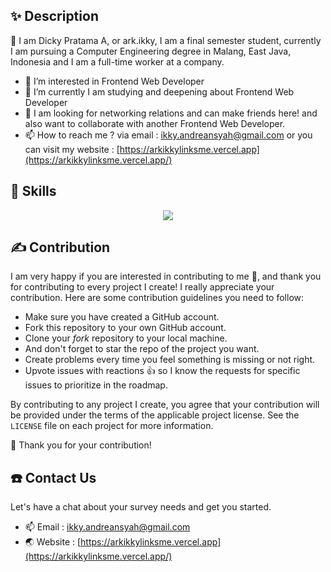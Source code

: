 <!-- <p align="center">
  <a href="https://github.com/arkikky/github-readme-stats">
    <img height=200 align="center" src="https://github-readme-stats.vercel.app/api?username=arkikky&theme=transparent&title_color=FFFFFF&text_color=FFFFFF&icon_color=FFFFFF&border_color=2C2C2C&border_radius=12" />
  </a>
</p> -->

## ✨ Description
👋 I am Dicky Pratama A, or ark.ikky, I am a final semester student, currently I am pursuing a Computer Engineering degree in Malang, East Java, Indonesia and I am a full-time worker at a company.
- 👀 I’m interested in Frontend Web Developer
- 🌱 I’m currently I am studying and deepening about Frontend Web Developer
- 💞️ I am looking for networking relations and can make friends here! and also want to collaborate with another Frontend Web Developer.
- 📫 How to reach me ? via email : [ikky.andreansyah@gmail.com](https://mailto:ikky.andreansyah@gmail.com) or you can visit my website : [https://arkikkylinksme.vercel.app](https://arkikkylinksme.vercel.app/)

## 💪 Skills
<p align="center">
  <a href="https://skillicons.dev">
    <img src="https://skillicons.dev/icons?i=html,css,sass,bootstrap,tailwind,js,nextjs,git,github,gitlab,postman,figma,discord,vscode" />
  </a>
</p>

## ✍️ Contribution
I am very happy if you are interested in contributing to me 🤗, and thank you for contributing to every project I create! I really appreciate your contribution. Here are some contribution guidelines you need to follow:

- Make sure you have created a GitHub account.
- Fork this repository to your own GitHub account.
- Clone your _fork_ repository to your local machine.
- And don't forget to star the repo of the project you want.
- Create problems every time you feel something is missing or not right.
- Upvote issues with reactions 👍 so I know the requests for specific issues to prioritize in the roadmap.

By contributing to any project I create, you agree that your contribution will be provided under the terms of the applicable project license. See the `LICENSE` file on each project for more information.

💞️ Thank you for your contribution!

## ☎️ Contact Us
Let's have a chat about your survey needs and get you started.
- 📫 Email : [ikky.andreansyah@gmail.com](https://mailto:ikky.andreansyah@gmail.com)
- 🌏 Website : [https://arkikkylinksme.vercel.app](https://arkikkylinksme.vercel.app/)

<!---
arkikky/arkikky is a ✨ special ✨ repository because its `README.md` (this file) appears on your GitHub profile.
You can click the Preview link to take a look at your changes.
--->
